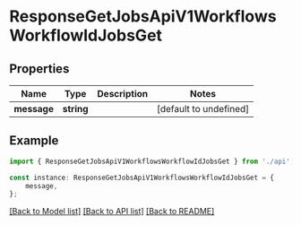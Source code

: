 # ResponseGetJobsApiV1WorkflowsWorkflowIdJobsGet


## Properties

Name | Type | Description | Notes
------------ | ------------- | ------------- | -------------
**message** | **string** |  | [default to undefined]

## Example

```typescript
import { ResponseGetJobsApiV1WorkflowsWorkflowIdJobsGet } from './api';

const instance: ResponseGetJobsApiV1WorkflowsWorkflowIdJobsGet = {
    message,
};
```

[[Back to Model list]](../README.md#documentation-for-models) [[Back to API list]](../README.md#documentation-for-api-endpoints) [[Back to README]](../README.md)
